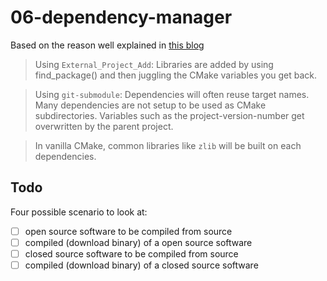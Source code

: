 # 06-dependency-manager

Based on the reason well explained in [this blog](https://geokon-gh.github.io/hunterintro.html)

> Using `External_Project_Add`: Libraries are added by using find_package() and then juggling the CMake variables you get back. 

> Using `git-submodule`: Dependencies will often reuse target names. Many dependencies are not setup to be used as CMake subdirectories. Variables such as the project-version-number get overwritten by the parent project.

> In vanilla CMake, common libraries like `zlib` will be built on each dependencies.

## Todo
Four possible scenario to look at:
- [ ] open source software to be compiled from source
- [ ] compiled (download binary) of a open source software
- [ ] closed source software to be compiled from source
- [ ] compiled (download binary) of a closed source software
